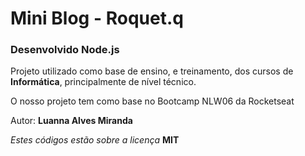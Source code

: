 # Mini Blog - Roquet.q

### Desenvolvido Node.js

Projeto utilizado como base de ensino, e treinamento, dos cursos de **Informática**,
principalmente de nível técnico.

O nosso projeto tem como base no Bootcamp NLW06 da Rocketseat

Autor: **Luanna Alves Miranda**

_Estes códigos estão sobre a licença_ **MIT**
